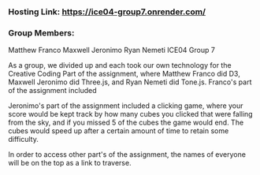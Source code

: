 ### Hosting Link: https://ice04-group7.onrender.com/

### Group Members:
Matthew Franco
Maxwell Jeronimo
Ryan Nemeti
ICE04 Group 7

As a group, we divided up and each took our own technology for the Creative Coding Part of the assignment, where
Matthew Franco did D3, Maxwell Jeronimo did Three.js, and Ryan Nemeti did Tone.js.  Franco's part of the assignment
included

Jeronimo's part of the assignment included a clicking game, where your score would be kept track by how many cubes
you clicked that were falling from the sky, and if you missed 5 of the cubes the game would end.  The cubes would speed
up after a certain amount of time to retain some difficulty.

In order to access other part's of the assignment, the names of everyone will be on the top as a link to traverse.
